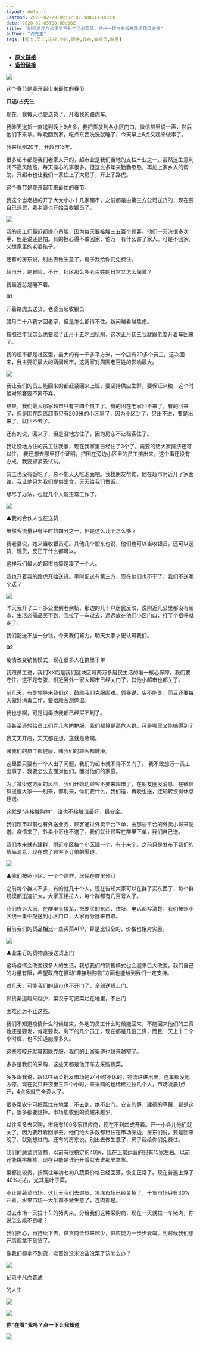 ```yaml
---
layout: default
Lastmod: 2020-02-28T09:02:02.588611+00:00
date: 2020-02-03T00:00:00Z
title: "附近居民几公里买不到生活必需品，杭州一超市老板开路虎顶风送货"
author: "占先生"
tags: [超市,员工,送货,小区,顾客,现在,收银员,群里]
---
```


* [**原文链接**](http://mp.weixin.qq.com/s?__biz=MzA5ODEzMzExMw==&mid=2448043913&idx=1&sn=017f966cbf456554c54956587543a238&chksm=8488ba9fb3ff33897cc2d33fbb8d9029e7522ae0c0b032ffcc69490d86fa8b09948aa1eb934b#rd)
* [**备份链接**](http://archive.ph/QrXhi)


![](/images/post/5b1b2717b3ec36ba9cee7e36ff8d509b.jpg)  

  

这个春节是我开超市来最忙的春节

**口述/占先生**  

现在，我每天也要送货了，开着我的路虎车。

我昨天送货一直送到晚上9点多，我把货放到各小区门口，微信群里说一声，然后他们下来拿。昨晚回到家，吃点东西洗洗就睡了，今天早上6点又起来做事了。

我来杭州20年，开超市13年。

很多超市都是我们老家人开的，超市业是我们当地的支柱产业之一。虽然这生意利润不高风险高，每天操心的事很多，但这么多年来勤勤恳恳，再加上家乡人的帮助，开超市也让我们一家住上了大房子，开上了路虎。

这个春节是我开超市来最忙的春节。

我这个当老板的开了大大小小十几家超市，之前都是由第三方公司送货的，现在要自己送货，我老婆也开始当收银员了。

![](/images/post/8dee17c362155b65164887c5fd3e39f8.jpg)

我的员工们最近都提心吊胆，因为每天要接触三五百个顾客。他们一天洗很多次手，但是说还是怕。有的担心得不敢回家，怕万一有什么害了家人。可是不回家，又想家里的老婆孩子。  

还有的房东说，别出去做生意了，房子我给你们免费住。

超市开，是冒险，不开，社区那么多老百姓的日常又怎么保障？

我最近总是睡不着。

  

  

**01**

开着路虎去送货，老婆当起收银员

腊月二十八我才回老家，但是怎么都待不住。新闻越看越焦虑。  

按照往年我怎么也要过了正月十五才回杭州，这次正月初三我就跟老婆开着车回来了。

我的超市都是社区型，最大的有一千多平方米，一个店有20多个员工。这次回来，我主要盯最大的两间超市，这两家对周围老百姓的影响最大。  

![](/images/post/bda5b6a7a24af0a204d3986f3b1ca46e.jpg)

我让我们的员工能回来的都赶紧回来上班，要坚持供应生鲜，要保证米粮，这个时候对顾客要不离不弃。  

结果，我们最大那家超市只有三四个员工了。有的困在老家回不来了，有的回来了，但是困在距离超市只有200米的小区里了，因为小区封了，只出不进，要是出来了，就回不去了。

还有的说，回来了，但是没地方住了，因为房东不让租客住了。

我让没地方住的员工住我家，现在我家里已经住了3个了，需要的话大家挤挤还可以住。 我还想去哪里打个证明，把困在旁边小区里的员工接出来，这个事还没有办成，我要抓紧去试试。

员工也没有饭吃了，总不能天天吃泡面吧。我找朋友帮忙，他在超市附近开了家面馆，我让他只为我们提供堂食，天天给我们做饭。

想尽了办法，也就几个人能正常工作了。

![](/images/post/a07b77149cd91700e8ebbe68fd541970.jpg)

▲我的合伙人也在送货  

虽然客流量只有平时的四分之一，但是这么几个怎么够？

我老婆说，她来当收银员吧。其他几个股东也说，他们也可以当收银员，还可以送货、理货，反正干什么都可以。

这样我们最大的超市总算是凑了十个人。

我也开着我的路虎开始送货。平时配送有第三方，现在他们也不干了，我们不送哪个送？

![](/images/post/48d141f4a11390dce57e6d5c8be8cbe7.jpg)

昨天我开了二十多公里到老余杭，那边的几十户居民反映，说附近几公里都没有超市，生活必需品买不到，我拉了一车过去，远远放在他们小区门口，打了个招呼就走了。  

我们配送不加一分钱，今天我们努力，明天大家才更认可我们。

  

  

**02**

疫情改变销售模式，现在很多人在群里下单

我跟员工说，我们XX店是我们这块区域两万多居民生活的唯一核心保障，我们要守住。这不是夸张，附近另外一家大超市已经关门了，其他小超市也都关了。  

前几天，有关领导来我们这，鼓励我们克服困难。领导说，店不能关，而且还要每天做好消毒工作，要给顾客测体温。

我也想啊，可是消毒液我都已经买不到了。

我甚至还想给员工们弄几套防护服，我们都算是高危人群。可是哪里又能搞得到？

我天天开店，天天都在想，这就是赌啊。

赌我们的员工都健康，赌我们的顾客都健康。

这里面只要有一个人出了问题，我们的超市就不得不关门了。 我不敢想万一员工出事了，我要怎么去面对他们，面对他们的家庭。

为了减少这方面的风险，我们开始劝顾客不要来超市了，在朋友圈发消息、在微信群提醒大家——别来，都别来，你们要什么，我们送，再晚也送，连轴转没得休息也送。

这就是“非接触购物”，谁也不接触谁最好，最安全。

我们超市以前也有外送业务，顾客通过外卖平台下单，由那些平台的外卖小哥来配送。疫情来了，外卖小哥也不送了。我们就让顾客在群里下单，我们自己送。

我们本来就有建群，附近小区每个小区建一个，有十来个。之前只是发布下我们的货品消息，现在成了顾客下订单的渠道。

![](/images/post/2c4bdff51079e11a0b2ef022e78175f7.jpg)

▲我们按照小区，一个个建群，居民在群里预订  

之前每个群人不多，有的就几十个人。现在告知大家可以在群了买东西了，每个群规模都迅速扩大，大家互相拉人，每个群都有几百号人了。

我们告诉大家，在群里头接龙，把要买的东西、住址、电话都写清楚，我们按照小区统一集中配送到小区门口，大家再分批来自取。

目前我们的货品相比一些买菜APP，算是比较全的，价格也相对实惠。

![](/images/post/4ff53d1a688f38da86d428b1d35f52d9.jpg)

▲业主订的货物直接送货上门  

这场疫情会改变很多人的生活，我想我们的销售模式也会迎来巨大改变。我们自己的力量有限，希望政府在推动“非接触购物”方面也能给到我们一定支持。

过几天，可能我们的超市也不开门了，全部送货上门。

供货渠道越来越少，菜农宁可把菜烂在地里，不出门

困难还远不止这些。

我们不知道疫情什么时候结束，外地的员工什么时候能回来，不能回来他们的工资也还是要发，肯定要发。剩下的几个员工，现在都是几倍工资，而且一天上十二个小时班，也不知道能撑多久。

这些咬咬牙就算都能克服，我们的上游渠道也越来越窄了。

多多是我们的采购，这些天都是他开车去采购蔬菜。

多多跟我说，跟以往蔬菜批发市场是24小时不休的，物流进进出出，连车都没地方停。现在就只开夜里三四个小时，来采购的也稀稀拉拉几个人，市场凌晨1点开，4点多就完全没人了。

很多菜农宁可把菜烂在地里，不去割，绝不出门。安吉的笋、建德的草莓，都是这样，很多都要烂掉。市场能收到的菜越来越少。

以往多多去采购，市场有100多家供应商，现在不到四成开着。开一小会儿他们就关了，因为要赶着回家去。他们绝大多数都租住在市场旁边，房东们说，要是回来晚了，就别想进门。还有的房东说，别出去做生意了，房子我给你们免费住。

我们的蔬菜供货商，以前有很稳定的40家，现在正常运营的只有15家左右。以前还能挑挑拣拣，现在只能是谁还开着就去谁那里拿货。

菜都比较贵，按照往年初七初八蔬菜价格已经回落，恢复正常了。现在普遍上浮了40%左右，尤其是叶子菜。

不止是蔬菜市场。这几天我们去进货，冷冻市场已经关掉了，干货市场只有30%开着，水果市场一大半都不做生意了，连肉都是。

过去市场一天拉十车的猪肉来，分给我们这种采购商，现在一天就拉一车猪肉，你说怎么能不贵呢？

我们担心，再持续下去，供货商会越来越少，供应能力一步步衰竭。到时候我们想开店都拿不到货了。

像我们都拿不到货，老百姓没米没盐没菜了该怎么办？

  

  

  

![](/images/post/b791112eedfd912d2751ea3960f36204.jpg)

记录平凡而普通

的人生

![](/images/post/4bc53cabb50efac0e9cb8c6a48d33fe6.jpg)

![](/images/post/15262d82afc2cc4da976ff0ef5d63ff4.jpg)

**你“在看”我吗？点一下让我知道**

![](/images/post/4ee34c9ecc7ebbfb916b7d4240d7e624.jpg)

